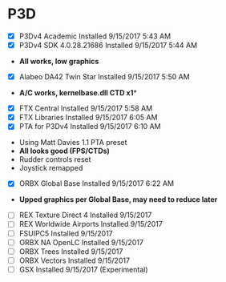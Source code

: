 # P3D
- [x] P3Dv4 Academic Installed 9/15/2017 5:43 AM
- [x] P3Dv4 SDK 4.0.28.21686 Installed 9/15/2017 5:44 AM
 - **All works, low graphics**
- [x] Alabeo DA42 Twin Star Installed 9/15/2017 5:50 AM
 - **A/C works, kernelbase.dll CTD x1***
- [x] FTX Central Installed 9/15/2017 5:58 AM
- [x] FTX Libraries Installed 9/15/2017 6:05 AM 
- [x] PTA for P3Dv4 Installed 9/15/2017 6:10 AM
 - Using Matt Davies 1.1 PTA preset
 - **All looks good (FPS/CTDs)**
 - Rudder controls reset
 - Joystick remapped
- [x] ORBX Global Base Installed 9/15/2017 6:22 AM
 - **Upped graphics per Global Base, may need to reduce later**
- [ ] REX Texture Direct 4 Installed 9/15/2017
- [ ] REX Worldwide Airports Installed 9/15/2017
- [ ] FSUIPC5 Installed 9/15/2017
- [ ] ORBX NA OpenLC Installed 9/15/2017
- [ ] ORBX Trees Installed 9/15/2017
- [ ] ORBX Vectors Installed 9/15/2017
- [ ] GSX Installed 9/15/2017 (Experimental)
